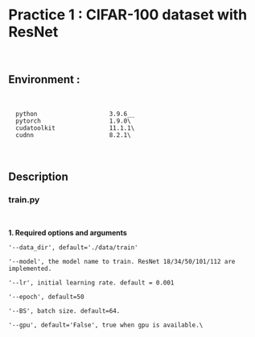 # Practice 1 : CIFAR-100 dataset with ResNet
<br/>

## Environment : 
<br/>
<code>
  python                    3.9.6__
  pytorch                   1.9.0\
  cudatoolkit               11.1.1\
  cudnn                     8.2.1\
</code>
<br/>
<br/>

## Description

### train.py
<br/>

**1. Required options and arguments**<br/> <code>
  '--data_dir', default='./data/train'\
  '--model', the model name to train. ResNet 18/34/50/101/112 are implemented.\
  '--lr', initial learning rate. default = 0.001\
  '--epoch', default=50\
  '--BS', batch size. default=64.\
  '--gpu',  default='False', true when gpu is available.\ </code>
  
